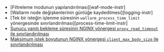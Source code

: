 * [Filtreleme modunun yapılandırılması][waf-mode-instr]
* [Wallarm node değişkenlerinin günlüğe kaydedilmesi][logging-instr]
* [Tek bir isteğin işlenme süresinin `wallarm_process_time_limit` yönergesinde sınırlandırılması][process-time-limit-instr]
* [Sunucu yanıtı bekleme süresinin NGINX yönergesi `proxy_read_timeout` ile sınırlandırılması](https://nginx.org/en/docs/http/ngx_http_proxy_module.html#proxy_read_timeout)
* [Maksimum istek boyutunun NGINX yönergesi `client_max_body_size` ile sınırlandırılması](https://nginx.org/en/docs/http/ngx_http_core_module.html#client_max_body_size)